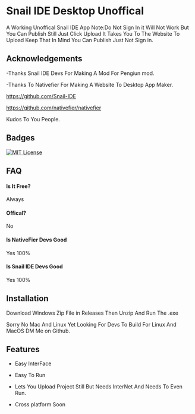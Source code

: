 
# Snail IDE  Desktop Unoffical

A Working Unoffical Snail IDE App
Note:Do Not Sign In it Will Not Work But You Can Publish Still
Just Click Upload It Takes You To The Website To Upload Keep
That In Mind You Can Publish Just Not Sign in.



## Acknowledgements

-Thanks Snail IDE Devs For Making A Mod For Pengiun mod.

-Thanks To Nativefier For Making A Website To Desktop App Maker.

https://github.com/Snail-IDE

https://github.com/nativefier/nativefier


Kudos To You People.
## Badges

[](https://shields.io/)

[![MIT License](https://img.shields.io/badge/License-MIT-green.svg)](https://choosealicense.com/licenses/mit/)



## FAQ

####   Is It Free?

Always

#### Offical?

No


#### Is NativeFier Devs Good

Yes 100%

#### Is Snail IDE Devs Good

Yes 100%
## Installation

Download Windows Zip File in Releases Then Unzip And Run The .exe



Sorry No Mac And Linux Yet Looking For Devs To Build For Linux And MacOS DM Me on Github.









    
## Features

- Easy InterFace
- Easy To Run
- Lets You Upload Project Still But Needs InterNet And Needs To 
Even Run.


- Cross platform Soon

